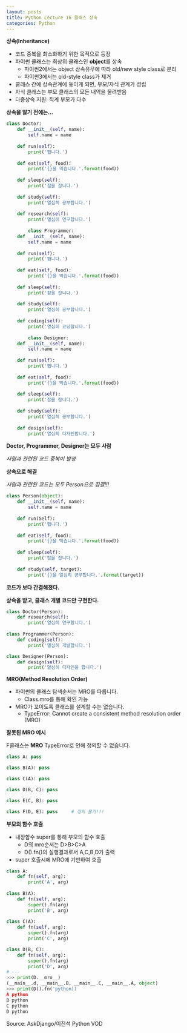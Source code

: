 ```yaml
---
layout: posts
title: Python Lecture 16 클래스 상속
categories: Python
---
```


**상속(Inheritance)**

- 코드 중복을 최소화하기 위한 목적으로 등장
- 파이썬 클래스는 최상위 클래스인 **object**를 상속
    - 파이썬2에서는 object 상속유무에 따라 old/new style class로 분리
    - 파이썬3에서는 old-style class가 제거
- 클래스 간에 상속관계에 놓이게 되면, 부모/자식 관계가 성립
- 자식 클래스는 부모 클래스의 모든 내역을 물려받음
- 다중상속 지원: 직계 부모가 다수

**상속을 알기 전에는...**

```python
class Doctor:
    def __init__(self, name):
        self.name = name
        
    def run(self):
        print('뜁니다.')
    
    def eat(self, food):
        print('{}을 먹습니다.'.format(food))
        
    def sleep(self):
        print('잠을 잡니다.')
        
    def study(self):
        print('열심히 공부합니다.')
        
    def research(self):
        print('열심히 연구합니다.')
        
        class Programmer:
    def __init__(self, name):
        self.name = name
        
    def run(self):
        print('뜁니다.')
    
    def eat(self, food):
        print('{}을 먹습니다.'.format(food))
        
    def sleep(self):
        print('잠을 잡니다.')
        
    def study(self):
        print('열심히 공부합니다.')
        
    def coding(self):
        print('열심히 코딩합니다.')
        
        class Designer:
    def __init__(self, name):
        self.name = name
        
    def run(self):
        print('뜁니다.')
    
    def eat(self, food):
        print('{}을 먹습니다.'.format(food))
        
    def sleep(self):
        print('잠을 잡니다.')
        
    def study(self):
        print('열심히 공부합니다.')
        
    def design(self):
        print('열심히 디자인합니다.')
```

**Doctor, Programmer, Designer는 모두 사람**

*사람과 관련된 코드 중복이 발생*

**상속으로 해결**

*사람과 관련된 코드는 모두 Person으로 집결!!!*

```python
class Person(object):
    def __init__(self, name):
        self.name = name
    
    def run(Self):
        print('뜁니다.')
        
    def eat(self, food):
        print('{}을 먹습니다.'.format(food))
        
    def sleep(self):
        print('잠을 잡니다.')
        
    def study(self, target):
        print('{}을 열심히 공부합니다.'.format(target))
```

**코드가 보다 간결해졌다.**

**상속을 받고, 클래스 개별 코드만 구현한다.**

```python
class Doctor(Person):
    def research(self):
        print('열심히 연구합니다.')
        
class Programmer(Person):
    def coding(self):
        print('열심히 개발합니다.')

class Designer(Person):
    def design(self):
        print('열심히 디자인을 합니다.')
```

**MRO(Method Resolution Order)**

- 파이썬의 클래스 탐색순서는 MRO를 따릅니다.
    - Class.mro를 통해 확인 가능
- MRO가 꼬이도록 클래스를 설계할 수는 없습니다.
    - TypeError: Cannot create a consistent method resolution order (MRO)

**잘못된 MRO 예시**

F클래스는 **MRO** TypeError로 인해 정의할 수 없습니다.

```python
class A: pass

class B(A): pass

class C(A): pass

class D(B, C): pass

class E(C, B): pass

class F(D, E): pass		# 정의 불가!!!
```

**부모의 함수 호출**

- 내장함수 super를 통해 부모의 함수 호출
    - D의 mro순서는 D>B>C>A
    - D().fn()의 실행결과로서 A,C,B,D가 출력
- super 호출시에 MRO에 기반하여 호출

```python
class A:
    def fn(self, arg):
        print('A', arg)
        
class B(A):
    def fn(self, arg):
        super().fn(arg)
        print('B', arg)
        
class C(A):
    def fn(self, arg):
        super().fn(arg)
        print('C', arg)

class D(B, C):
    def fn(self, arg):
        super().fn(arg)
        print('D', arg)
# ---
>>> print(D.__mro__)
(__main__.d, __main__.B, __main__.C, __main__.A, object)
>>> print(D().fn('python))
A python
B python
C python
D python
```



Source:  AskDjango/이진석 Python VOD